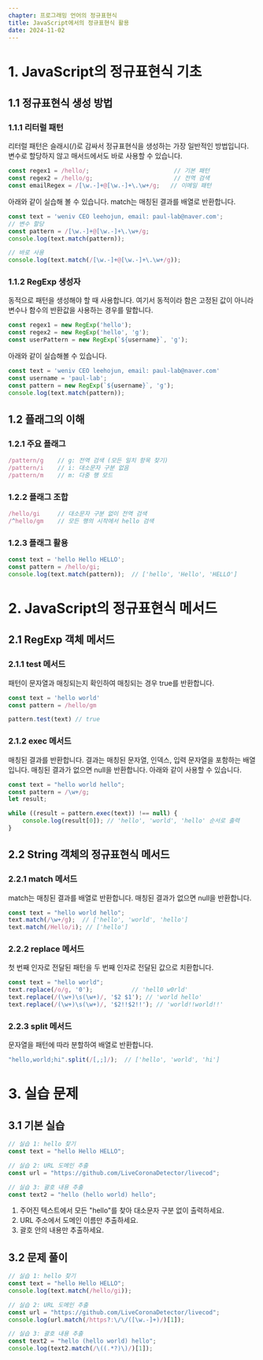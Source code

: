 ```yaml
---
chapter: 프로그래밍 언어의 정규표현식
title: JavaScript에서의 정규표현식 활용
date: 2024-11-02
---
```


# 1. JavaScript의 정규표현식 기초

## 1.1 정규표현식 생성 방법

### 1.1.1 리터럴 패턴
리터럴 패턴은 슬래시(/)로 감싸서 정규표현식을 생성하는 가장 일반적인 방법입니다. 변수로 할당하지 않고 매서드에서도 바로 사용할 수 있습니다.

```javascript
const regex1 = /hello/;                        // 기본 패턴
const regex2 = /hello/g;                       // 전역 검색
const emailRegex = /[\w.-]+@[\w.-]+\.\w+/g;   // 이메일 패턴
```

아래와 같이 실습해 볼 수 있습니다. match는 매칭된 결과를 배열로 반환합니다.

```javascript
const text = 'weniv CEO leehojun, email: paul-lab@naver.com';
// 변수 할당
const pattern = /[\w.-]+@[\w.-]+\.\w+/g;
console.log(text.match(pattern));

// 바로 사용
console.log(text.match(/[\w.-]+@[\w.-]+\.\w+/g));
```

### 1.1.2 RegExp 생성자
동적으로 패턴을 생성해야 할 때 사용합니다. 여기서 동적이라 함은 고정된 값이 아니라 변수나 함수의 반환값을 사용하는 경우를 말합니다.

```javascript
const regex1 = new RegExp('hello');
const regex2 = new RegExp('hello', 'g');
const userPattern = new RegExp(`${username}`, 'g');
```

아래와 같이 실습해볼 수 있습니다.

```javascript
const text = 'weniv CEO leehojun, email: paul-lab@naver.com'
const username = 'paul-lab';
const pattern = new RegExp(`${username}`, 'g');
console.log(text.match(pattern));
```

## 1.2 플래그의 이해

### 1.2.1 주요 플래그
```javascript
/pattern/g    // g: 전역 검색 (모든 일치 항목 찾기)
/pattern/i    // i: 대소문자 구분 없음
/pattern/m    // m: 다중 행 모드
```

### 1.2.2 플래그 조합
```javascript
/hello/gi     // 대소문자 구분 없이 전역 검색
/^hello/gm    // 모든 행의 시작에서 hello 검색
```

### 1.2.3 플래그 활용
```javascript
const text = 'hello Hello HELLO';
const pattern = /hello/gi;
console.log(text.match(pattern));  // ['hello', 'Hello', 'HELLO']
```

# 2. JavaScript의 정규표현식 메서드

## 2.1 RegExp 객체 메서드

### 2.1.1 test 메서드
패턴이 문자열과 매칭되는지 확인하여 매칭되는 경우 true를 반환합니다.

```javascript
const text = 'hello world'
const pattern = /hello/gm

pattern.test(text) // true
```

### 2.1.2 exec 메서드
매칭된 결과를 반환합니다. 결과는 매칭된 문자열, 인덱스, 입력 문자열을 포함하는 배열입니다. 매칭된 결과가 없으면 null을 반환합니다. 아래와 같이 사용할 수 있습니다.

```javascript
const text = "hello world hello";
const pattern = /\w+/g;
let result;

while ((result = pattern.exec(text)) !== null) {
    console.log(result[0]); // 'hello', 'world', 'hello' 순서로 출력
}
```

## 2.2 String 객체의 정규표현식 메서드

### 2.2.1 match 메서드
match는 매칭된 결과를 배열로 반환합니다. 매칭된 결과가 없으면 null을 반환합니다.

```javascript
const text = "hello world hello";
text.match(/\w+/g);  // ['hello', 'world', 'hello']
text.match(/Hello/i); // ['hello']
```

### 2.2.2 replace 메서드
첫 번째 인자로 전달된 패턴을 두 번째 인자로 전달된 값으로 치환합니다.

```javascript
const text = "hello world";
text.replace(/o/g, '0');           // 'hell0 w0rld'
text.replace(/(\w+)\s(\w+)/, '$2 $1'); // 'world hello'
text.replace(/(\w+)\s(\w+)/, '$2!!$2!!'); // 'world!!world!!'
```

### 2.2.3 split 메서드
문자열을 패턴에 따라 분할하여 배열로 반환합니다.

```javascript
"hello,world;hi".split(/[,;]/);  // ['hello', 'world', 'hi']
```

# 3. 실습 문제

## 3.1 기본 실습
```javascript
// 실습 1: hello 찾기
const text = "hello Hello HELLO";

// 실습 2: URL 도메인 추출
const url = "https://github.com/LiveCoronaDetector/livecod";

// 실습 3: 괄호 내용 추출
const text2 = "hello (hello world) hello";
```

1. 주어진 텍스트에서 모든 "hello"를 찾아 대소문자 구분 없이 출력하세요.
2. URL 주소에서 도메인 이름만 추출하세요.
3. 괄호 안의 내용만 추출하세요.

## 3.2 문제 풀이
```javascript
// 실습 1: hello 찾기
const text = "hello Hello HELLO";
console.log(text.match(/hello/gi));

// 실습 2: URL 도메인 추출
const url = "https://github.com/LiveCoronaDetector/livecod";
console.log(url.match(/https?:\/\/([\w.-]+)/)[1]);

// 실습 3: 괄호 내용 추출
const text2 = "hello (hello world) hello";
console.log(text2.match(/\((.*?)\)/)[1]);
```